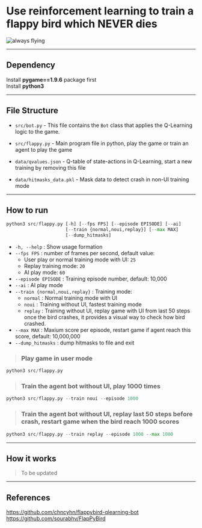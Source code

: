 
# Use reinforcement learning to train a flappy bird which NEVER dies  

![always flying](res/307K_flying.gif)

---

## Dependency

Install **pygame==1.9.6** package first  
Install **python3**

---

## File Structure

- `src/bot.py` - This file contains the `Bot` class that applies the Q-Learning logic to the game.

- `src/flappy.py` - Main program file in python, play the game or train an agent to play the game
- `data/qvalues.json` - Q-table of state-actions in Q-Learning, start a new training by removing this file
- `data/hitmasks_data.pkl` - Mask data to detect crash in non-UI training mode

---

## How to run

``` python
python3 src/flappy.py [-h] [--fps FPS] [--episode EPISODE] [--ai]
                      [--train {normal,noui,replay}] [--max MAX]
                      [--dump_hitmasks]
```

- `-h, --help` : Show usage formation
- `--fps FPS` : number of frames per second, default value:
  - User play or normal training mode with UI: `25`
  - Replay training mode: `20`
  - AI play mode: `60`
- `--episode EPISODE` : Training episode number, default: 10,000
- `--ai` : AI play mode
- `--train {normal,noui,replay}` : Training mode:
  - `normal` : Normal training mode with UI
  - `noui` : Training without UI, fastest training mode
  - `replay` : Training without UI, replay game with UI from last 50 steps once the bird crashes, it provides a visual way to check how bird crashed.
- `--max MAX` : Maxium score per episode, restart game if agent reach this score, default: 10,000,000
- `--dump_hitmasks` : dump hitmasks to file and exit

> ### Play game in user mode

``` python
python3 src/flappy.py
```

> ### Train the agent bot without UI, play 1000 times

``` python
python3 src/flappy.py --train noui --episode 1000
```

> ### Train the agent bot without UI, replay last 50 steps before crash, restart game when the bird reach 1000 scores

``` python
python3 src/flappy.py --train replay --episode 1000 --max 1000
```

---

## How it works

> To be updated

---

## References

https://github.com/chncyhn/flappybird-qlearning-bot  
https://github.com/sourabhv/FlapPyBird
